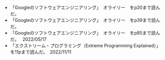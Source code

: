 - 「Googleのソフトウェアエンジニアリング」　オライリー　をp20まで読んだ。  
- 「Googleのソフトウェアエンジニアリング」　オライリー　をp39まで読んだ。  
- 「Googleのソフトウェアエンジニアリング」　オライリー　をp85まで読んだ。　  2022/05/17
- 「エクストリーム・プログラミング（Extreme Programming Explained）」を11pまで読んだ。　2022/11/11
